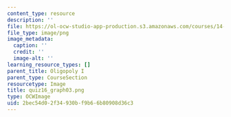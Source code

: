 ```yaml
---
content_type: resource
description: ''
file: https://ol-ocw-studio-app-production.s3.amazonaws.com/courses/14-01sc-principles-of-microeconomics-fall-2011/2bec54d02f34930bf9b66b80908d36c3_quiz16_graph03.png
file_type: image/png
image_metadata:
  caption: ''
  credit: ''
  image-alt: ''
learning_resource_types: []
parent_title: Oligopoly I
parent_type: CourseSection
resourcetype: Image
title: quiz16_graph03.png
type: OCWImage
uid: 2bec54d0-2f34-930b-f9b6-6b80908d36c3
---
```

